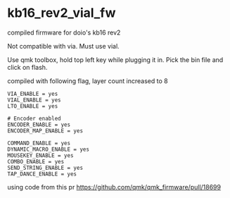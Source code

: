 # kb16_rev2_vial_fw
compiled firmware for doio's kb16 rev2 

Not compatible with via. Must use vial.

Use qmk toolbox, hold top left key while plugging it in. 
Pick the bin file and click on flash. 

compiled with following flag, layer count increased to 8

```
VIA_ENABLE = yes
VIAL_ENABLE = yes
LTO_ENABLE = yes

# Encoder enabled
ENCODER_ENABLE = yes
ENCODER_MAP_ENABLE = yes

COMMAND_ENABLE = yes
DYNAMIC_MACRO_ENABLE = yes 
MOUSEKEY_ENABLE = yes
COMBO_ENABLE = yes
SEND_STRING_ENABLE = yes
TAP_DANCE_ENABLE = yes
```

using code from this pr https://github.com/qmk/qmk_firmware/pull/18699
